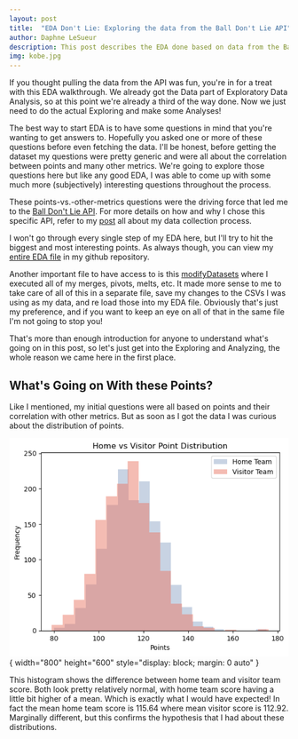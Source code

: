 ```yaml
---
layout: post
title:  "EDA Don't Lie: Exploring the data from the Ball Don't Lie API"
author: Daphne LeSueur
description: This post describes the EDA done based on data from the Ball Don't Lie API. 
img: kobe.jpg
--- 
```

If you thought pulling the data from the API was fun, you're in for a treat with this EDA walkthrough. We already got the Data part of Exploratory Data Analysis, so at this point we're already a third of the way done. Now we just need to do the actual Exploring and make some Analyses! 

The best way to start EDA is to have some questions in mind that you're wanting to get answers to. Hopefully you asked one or more of these questions before even fetching the data. I'll be honest, before getting the dataset my questions were pretty generic and were all about the correlation between points and many other metrics. We're going to explore those questions here but like any good EDA, I was able to come up with some much more (subjectively) interesting questions throughout the process. 

These points-vs.-other-metrics questions were the driving force that led me to the [Ball Don't Lie API](https://www.balldontlie.io/home.html#introduction). For more details on how and why I chose this specific API, refer to my [post](https://dlesueur.github.io/Ball-Don't-Lie/) all about my data collection process. 

I won't go through every single step of my EDA here, but I'll try to hit the biggest and most interesting points. As always though, you can view my [entire EDA file](https://github.com/dlesueur/386Project/blob/main/EDA.ipynb) in my github repository. 

Another important file to have access to is this [modifyDatasets](https://github.com/dlesueur/386Project/blob/main/modifyDatasets.ipynb) where I executed all of my merges, pivots, melts, etc. It made more sense to me to take care of all of this in a separate file, save my changes to the CSVs I was using as my data, and re load those into my EDA file. Obviously that's just my preference, and if you want to keep an eye on all of that in the same file I'm not going to stop you!

That's more than enough introduction for anyone to understand what's going on in this post, so let's just get into the Exploring and Analyzing, the whole reason we came here in the first place.

## What's Going on With these Points?

Like I mentioned, my initial questions were all based on points and their correlation with other metrics. But as soon as I got the data I was curious about the distribution of points.

![point distribution](/assets/img/Viz/homeVsVisitorPointDistribution.png){ width="800" height="600" style="display: block; margin: 0 auto" }

This histogram shows the difference between home team and visitor team score. Both look pretty relatively normal, with home team score having a little bit higher of a mean. Which is exactly what I would have expected! In fact the mean home team score is 115.64 where mean visitor score is 112.92. Marginally different, but this confirms the hypothesis that I had about these distributions. 



